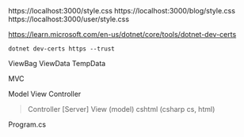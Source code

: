 
<base href="/" />
https://localhost:3000/style.css
https://localhost:3000/blog/style.css
https://localhost:3000/user/style.css

<link href="~/style.css" rel="stylesheet" />


https://learn.microsoft.com/en-us/dotnet/core/tools/dotnet-dev-certs
```
dotnet dev-certs https --trust
```

ViewBag
ViewData
TempData

MVC

Model View Controller

> Controller [Server]
> View (model)
> cshtml (csharp cs, html)

Program.cs

